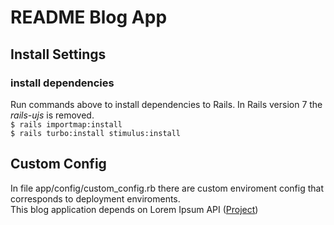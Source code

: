# README Blog App

## Install Settings

### install dependencies
Run commands above to install dependencies to Rails. In Rails version 7 the <i>rails-ujs</i> is removed.
<br>
`$ rails importmap:install `
<br>
`$ rails turbo:install stimulus:install`

## Custom Config
In file app/config/custom_config.rb there are custom enviroment config that corresponds to deployment enviroments.
<br>
This blog application depends on Lorem Ipsum API ([Project](https://github.com/FLATANDRE/ipsumloremgenerator_api))
